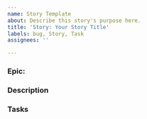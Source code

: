 ```yaml
---
name: Story Template
about: Describe this story's purpose here.
title: 'Story: Your Story Title'
labels: bug, Story, Task
assignees: ''

---
```


### Epic: #

### Description

### Tasks
